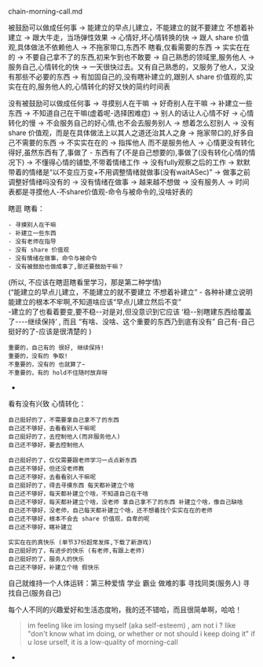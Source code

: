
chain-morning-call.md

被鼓励可以做成任何事 -> 能建立的早点儿建立，不能建立的就不要建立 不想着补建立 -> 跟大牛走，当场弹性效果 -> 心情好,坏心情转换的快 -> 跟人 share 价值观,具体做法不依赖他人 -> 不拖家带口,东西不 瞎看,仅看需要的东西 -> 实实在在的 -> 不要自己拿不了的东西,初来乍到也不敢要 -> 自己熟悉的领域里,服务他人 -> 服务自己,心情转化的快 -> 一天很快过去。又有自己熟悉的，又服务了他人，又没有那些不必要的东西 -> 有加固自己的,没有瞎补建立的,跟别人 share 价值观的,实实在在的,服务他人的,心情转化的好又快的简约时间表

没有被鼓励可以做成任何事 -> 寻摸别人在干嘛 -> 好奇别人在干嘛 -> 补建立一些东西 -> 不知道自己在干嘛(虚着呢-选择困难症) -> 别人的话让人心情不好 -> 心情转化的慢 -> 不会服务自己的好心情,也不会去服务别人 -> 想着怎么怼别人 -> 没有 share 价值观，而是在具体做法上以其人之道还治其人之身 -> 拖家带口的,好多自己不需要的东西 -> 不实实在在的 -> 指挥他人 而不是服务他人 -> 心情更没有转化得好,虽然东西有了,事做了 - 东西有了(不是自己想要的),事做了(没有转化心情的情况下) -> 不懂得心情的铺垫,不带着情绪工作 -> 没有fully观察之后的工作 -> 默默带着的情绪是“以不变应万变+不用调整情绪就做事(没有waitASec)” -> 做事之前调整好情绪吗没有的 -> 没有情绪在做事 -> 越来越不想做 -> 没有服务人 -> 时间表都是寻摸他人-不share价值观-命令与被命令的,没啥好表的

瞎逛 瞎看：
```
- 寻摸别人在干嘛 
- 补建立一些东西
- 没有老师在指导
- 没有 share 价值观
- 没有情绪在做事，命令与被命令
- 没有被鼓励也做成事了,那还要鼓励干嘛？
```
(所以, 不应该在瞎逛瞎看里学习，那是第二种学情)<br>
(“能建立的早点儿建立，不能建立的就不要建立 不想着补建立” - 各种补建立说明能建立的根本不牢啊,不知道啥应该“早点儿建立然后不变”<br>-建立的了也看着要变,要不稳--对是对,但没意识到它应该 ‘稳--别瞎建东西给覆盖了----继续保持’ , 而且 “有啥、没啥、这个重要的东西乃到底有没有” 自己有-自己挺好的了-应该是很清楚的 )
```
重要的，自己有的 很好, 继续保持!
重要的，没有的 争取!
不重要的，没有的 也就算了~
不重要的，有的 hold不住随时放弃呀
```

-


看有没有兴致 心情转化：
```
自己挺好的了，不需要拿自己拿不了的东西
自己还不够好，去看看别人干嘛呢
自己挺好的了，去控制他人(而非服务他人)
自己还不够好，要去控制他人
```

```
自己挺好的了，仅仅需要跟老师学习一点点新东西
自己还不够好，但还没老师教
自己还不够好，去看看别人干嘛呢
自己挺好的了，得去寻摸东西 每天都补建立个啥
自己还不够好，每天都补建立个啥，不知道自己在干啥
自己还不够好，每天都补建立个啥，没老师 拿自己拿不了的东西 补建立个啥，像自己缺啥
自己还不够好，没老师，自己每天都补建立个啥，还不想着找个实实在在的老师
自己还不够好，根本不会去 share 价值观，自卑的呢
自己还不够好，瞎补建立
```

```
实实在在的真快乐 (单节37份超常发挥,下载了新游戏)
自己挺好的了，有进步的快乐 (有老师,有跟上老师)
自己挺好的了，服务人的快乐
自己还不够好，补建立个啥 假快乐
```

自己就维持一个人体运转：第三种爱情 学业 霸业 做难的事 寻找同类(服务人) 寻找自己(服务自己)

每个人不同的兴趣爱好和生活态度哟，我的还不错哈，而且很简单啊，哈哈！



> im feeling like im losing myself (aka self-esteem) , am not i ? 
> like "don't know what im doing, or whether or not should i keep doing it"
> if u lose urself, it is a low-quality of morning-call

-
